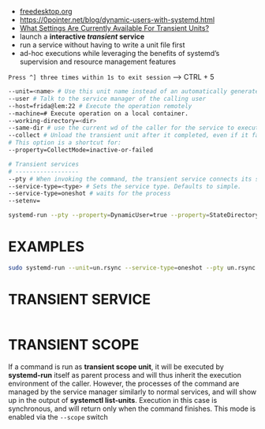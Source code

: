 
- [freedesktop.org](https://www.freedesktop.org/software/systemd/man/latest/systemd-run.html)
- https://0pointer.net/blog/dynamic-users-with-systemd.html
- [What Settings Are Currently Available For Transient Units?](https://systemd.io/TRANSIENT-SETTINGS/)
- launch a **interactive _transient_ service**
- run a service without having to write a unit file first
- ad-hoc executions while leveraging the benefits of systemd’s supervision and resource management features

`Press ^] three times within 1s to exit session` --> CTRL + 5

```bash
--unit=<name> # Use this unit name instead of an automatically generated one
--user # Talk to the service manager of the calling user
--host=frida@lem:22 # Execute the operation remotely
--machine=# Execute operation on a local container.
--working-directory=<dir>
--same-dir # use the current wd of the caller for the service to execute
--collect # Unload the transient unit after it completed, even if it failed. Normally, without this option, all units that ran and failed are kept in memory until the user explicitly resets their failure state with systemctl reset-failed or an equivalent command. On the other hand, units that ran successfully are unloaded immediately. If this option is turned on the "garbage collection" of units is more aggressive, and unloads units regardless if they exited successfully or failed. 
# This option is a shortcut for:
--property=CollectMode=inactive-or-failed

# Transient services
# ------------------
--pty # When invoking the command, the transient service connects its standard input, output and error to the terminal systemd-run is invoked on, via a pseudo TTY device. This allows running programs that expect interactive user input/output as services, such as interactive command shells.
--service-type=<type> # Sets the service type. Defaults to simple.
--service-type=oneshot # waits for the process
--setenv=
```


```bash
systemd-run --pty --property=DynamicUser=true --property=StateDirectory=wuff /bin/sh
```

# EXAMPLES

```sh
sudo systemd-run --unit=un.rsync --service-type=oneshot --pty un.rsync.sh
```
# TRANSIENT SERVICE

```bash

```

# TRANSIENT SCOPE

If a command is run as **transient scope unit**, it will be executed by **systemd-run** itself as parent process and will thus inherit the execution environment of the caller. However, the processes of the command are managed by the service manager similarly to normal services, and will show up in the output of **systemctl list-units**. Execution in this case is synchronous, and will return only when the command finishes. This mode is enabled via the `--scope` switch

